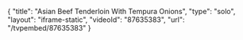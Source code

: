 {
    "title": "Asian Beef Tenderloin With Tempura Onions",
    "type": "solo",
    "layout": "iframe-static",
    "videoId": "87635383",
    "url": "\/tvpembed\/87635383"
}